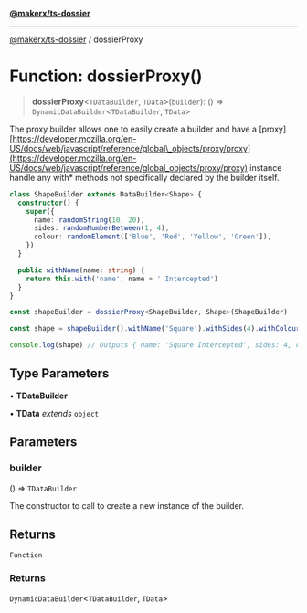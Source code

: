 [**@makerx/ts-dossier**](/docs/README.md)

***

[@makerx/ts-dossier](/docs/README.md) / dossierProxy

# Function: dossierProxy()

> **dossierProxy**\<`TDataBuilder`, `TData`\>(`builder`): () => `DynamicDataBuilder`\<`TDataBuilder`, `TData`\>

The proxy builder allows one to easily create a builder and have a [proxy][https://developer.mozilla.org/en-US/docs/web/javascript/reference/global\_objects/proxy/proxy](https://developer.mozilla.org/en-US/docs/web/javascript/reference/global_objects/proxy/proxy)
instance handle any with* methods not specifically declared by the builder itself.

```typescript
class ShapeBuilder extends DataBuilder<Shape> {
  constructor() {
    super({
      name: randomString(10, 20),
      sides: randomNumberBetween(1, 4),
      colour: randomElement(['Blue', 'Red', 'Yellow', 'Green']),
    })
  }

  public withName(name: string) {
    return this.with('name', name + ' Intercepted')
  }
}

const shapeBuilder = dossierProxy<ShapeBuilder, Shape>(ShapeBuilder)

const shape = shapeBuilder().withName('Square').withSides(4).withColour('Red').build()

console.log(shape) // Outputs { name: 'Square Intercepted', sides: 4, colour: 'Red' }
```

## Type Parameters

• **TDataBuilder**

• **TData** *extends* `object`

## Parameters

### builder

() => `TDataBuilder`

The constructor to call to create a new instance of the builder.

## Returns

`Function`

### Returns

`DynamicDataBuilder`\<`TDataBuilder`, `TData`\>
